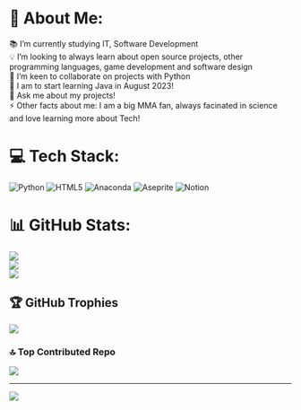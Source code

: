 # 💫 About Me:
📚 I’m currently studying IT, Software Development<br>💡 I’m looking to always learn about open source projects, other programming languages, game development and software design<br>🤝 I’m keen to collaborate on projects with Python<br>🌱 I am to start learning Java in August 2023! <br>💬 Ask me about my projects!<br>⚡ Other facts about me: I am a big MMA fan, always facinated in science and love learning more about Tech!


# 💻 Tech Stack:
![Python](https://img.shields.io/badge/python-3670A0?style=for-the-badge&logo=python&logoColor=ffdd54) ![HTML5](https://img.shields.io/badge/html5-%23E34F26.svg?style=for-the-badge&logo=html5&logoColor=white) ![Anaconda](https://img.shields.io/badge/Anaconda-%2344A833.svg?style=for-the-badge&logo=anaconda&logoColor=white) ![Aseprite](https://img.shields.io/badge/Aseprite-FFFFFF?style=for-the-badge&logo=Aseprite&logoColor=#7D929E) ![Notion](https://img.shields.io/badge/Notion-%23000000.svg?style=for-the-badge&logo=notion&logoColor=white)
# 📊 GitHub Stats:
![](https://github-readme-stats.vercel.app/api?username=eyadhajj&theme=dark&hide_border=false&include_all_commits=false&count_private=false)<br/>
![](https://github-readme-streak-stats.herokuapp.com/?user=eyadhajj&theme=dark&hide_border=false)<br/>
![](https://github-readme-stats.vercel.app/api/top-langs/?username=eyadhajj&theme=dark&hide_border=false&include_all_commits=false&count_private=false&layout=compact)

## 🏆 GitHub Trophies
![](https://github-profile-trophy.vercel.app/?username=eyadhajj&theme=radical&no-frame=false&no-bg=true&margin-w=4)

### 🔝 Top Contributed Repo
![](https://github-contributor-stats.vercel.app/api?username=eyadhajj&limit=5&theme=monokai&combine_all_yearly_contributions=true)

---
[![](https://visitcount.itsvg.in/api?id=eyadhajj&icon=2&color=0)](https://visitcount.itsvg.in)

<!-- Proudly created with GPRM ( https://gprm.itsvg.in ) -->
